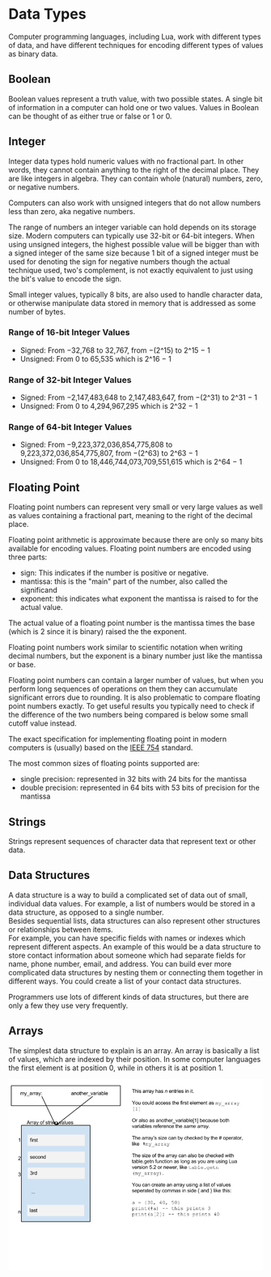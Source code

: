 Data Types
==========

Computer programming languages, including Lua, work with different types of data, and have
different techniques for encoding different types of values as binary data.

Boolean
-------

Boolean values represent a truth value, with two possible states. A single bit of information
in a computer can hold one or two values.  Values in Boolean can be thought of as either
true or false or 1 or 0.

Integer
-------

Integer data types hold numeric values with no fractional part. In other words, they cannot
contain anything to the right of the decimal place.  They are like integers in algebra.
They can contain whole (natural) numbers, zero, or negative numbers.

Computers can also work with unsigned integers that do not allow numbers less than zero,
aka negative numbers.

The range of numbers an integer variable can hold depends on its storage size.  Modern
computers can typically use 32-bit or 64-bit integers.   When using unsigned integers, the
highest possible value will be bigger than with a signed integer of the same size because
1 bit of a signed integer must be used for denoting the sign for negative numbers though
the actual technique used, two's complement, is not exactly equivalent to just using the
bit's value to encode the sign.

Small integer values, typically 8 bits, are also used to handle character data, or
otherwise manipulate data stored in memory that is addressed as some number of bytes.

### Range of 16-bit Integer Values

* Signed: From −32,768 to 32,767, from −(2^15) to 2^15 − 1
* Unsigned: From 0 to 65,535 which is 2^16 − 1

### Range of 32-bit Integer Values

* Signed: From −2,147,483,648 to 2,147,483,647, from −(2^31) to 2^31 − 1
* Unsigned: From 0 to 4,294,967,295 which is 2^32 − 1

### Range of 64-bit Integer Values

* Signed: From −9,223,372,036,854,775,808 to 9,223,372,036,854,775,807, from −(2^63) to 2^63 − 1
* Unsigned: From 0 to 18,446,744,073,709,551,615 which is 2^64 − 1

Floating Point
--------------
<!--
TODO: Put in a diagram of floating point numbers.
TODO: put in some floating point examples
-->

Floating point numbers can represent very small or very large values as well as values
containing a fractional part, meaning to the right of the decimal place.

Floating point arithmetic is approximate because there are only so many bits available
for encoding values.  Floating point numbers are encoded using three parts:

* sign: This indicates if the number is positive or negative.
* mantissa: this is the "main" part of the number, also called the significand
* exponent: this indicates what exponent the mantissa is raised to for the actual value.

The actual value of a floating point number is the mantissa times the base
(which is 2 since it is binary) raised the the exponent.

Floating point numbers work similar to scientific notation when writing decimal numbers,
but the exponent is a binary number just like the mantissa or base.

Floating point numbers can contain a larger number of values, but when you perform
long sequences of operations on them they can accumulate significant errors due to
rounding.  It is also problematic to compare floating point numbers exactly. To get
useful results you typically need to check if the difference of the two numbers being
compared is below some small cutoff value instead.

The exact specification for implementing floating point in modern computers is (usually)
based on the [IEEE 754](https://en.wikipedia.org/wiki/IEEE_floating_point) standard.

The most common sizes of floating points supported are:

* single precision: represented in 32 bits with 24 bits for the mantissa
* double precision: represented in 64 bits with 53 bits of precision for the mantissa

Strings
-------
<!-- TODO: give some examples of using strings -->

Strings represent sequences of character data that represent text or other data.

Data Structures
---------------

A data structure is a way to build a complicated set of data out of small, individual data values.
For example, a list of numbers would be stored in a data structure, as opposed to a single number.  
Besides sequential lists, data structures can also represent other structures or relationships between items.  
For example, you can have specific fields with names or indexes which represent different aspects.  An example of this would be a data structure to store contact information about someone which had separate fields for name, phone number, email, and address.  You can build ever more complicated data structures by nesting them or connecting them together in different ways.  You could create a list of your contact data structures.

Programmers use lots of different kinds of data structures, but there are only a few they use very
frequently.

Arrays
------

The simplest data structure to explain is an array.  An array is basically a list of values, which are indexed
by their position.  In some computer languages the first element is at position 0, while in others it is at position 1.

![Arrays Diagram](Arrays.png "Arrays")
